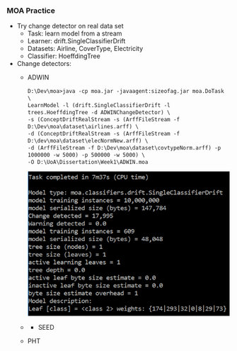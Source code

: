 ### MOA Practice

* Try change detector on real data set
  * Task: learn model from a stream
  * Learner: drift.SingleClassifierDrift
  * Datasets: Airline, CoverType, Electricity
  * Classifier: HoeffdingTree
* Change detectors: 
  * ADWIN
    ```
    D:\Dev\moa>java -cp moa.jar -javaagent:sizeofag.jar moa.DoTask \
    LearnModel -l (drift.SingleClassifierDrift -l trees.HoeffdingTree -d ADWINChangeDetector) \
    -s (ConceptDriftRealStream -s (ArffFileStream -f D:\Dev\moa\dataset\airlines.arff) \
    -d (ConceptDriftRealStream -s (ArffFileStream -f D:\dev\moa\dataset\elecNormNew.arff) \
    -d (ArffFileStream -f D:\Dev\moa\dataset\covtypeNorm.arff) -p 1000000 -w 5000) -p 500000 -w 5000) \
    -O D:\UoA\Dissertation\Week1\ADWIN.moa
    ```

    ![](/chapter1/adwin.PNG)

  * * SEED
  * PHT

```

```





